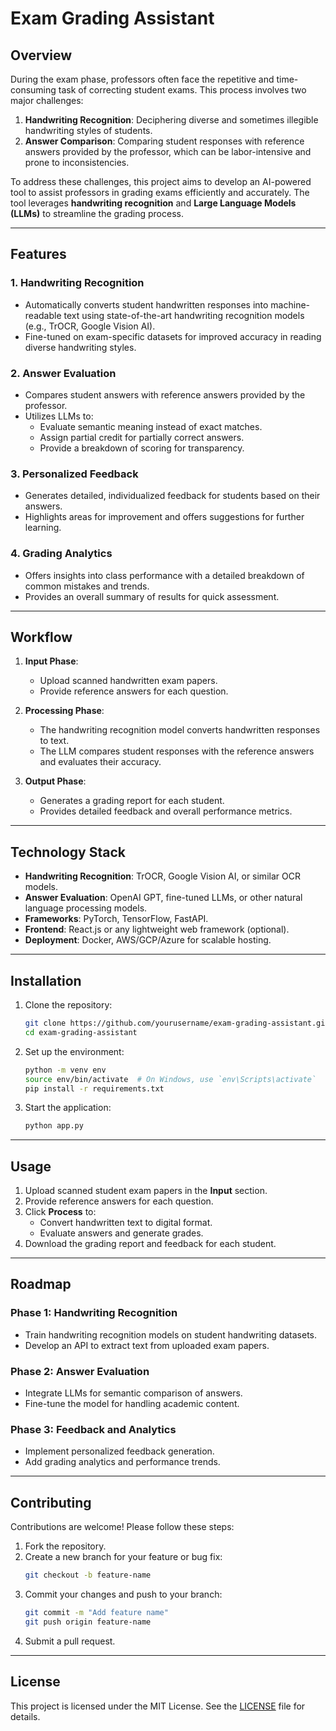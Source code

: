 # Exam Grading Assistant

## Overview

During the exam phase, professors often face the repetitive and time-consuming task of correcting student exams. This process involves two major challenges:

1. **Handwriting Recognition**: Deciphering diverse and sometimes illegible handwriting styles of students.
2. **Answer Comparison**: Comparing student responses with reference answers provided by the professor, which can be labor-intensive and prone to inconsistencies.

To address these challenges, this project aims to develop an AI-powered tool to assist professors in grading exams efficiently and accurately. The tool leverages **handwriting recognition** and **Large Language Models (LLMs)** to streamline the grading process.

---

## Features

### 1. Handwriting Recognition
- Automatically converts student handwritten responses into machine-readable text using state-of-the-art handwriting recognition models (e.g., TrOCR, Google Vision AI).
- Fine-tuned on exam-specific datasets for improved accuracy in reading diverse handwriting styles.

### 2. Answer Evaluation
- Compares student answers with reference answers provided by the professor.
- Utilizes LLMs to:
  - Evaluate semantic meaning instead of exact matches.
  - Assign partial credit for partially correct answers.
  - Provide a breakdown of scoring for transparency.

### 3. Personalized Feedback
- Generates detailed, individualized feedback for students based on their answers.
- Highlights areas for improvement and offers suggestions for further learning.

### 4. Grading Analytics
- Offers insights into class performance with a detailed breakdown of common mistakes and trends.
- Provides an overall summary of results for quick assessment.

---

## Workflow

1. **Input Phase**:
   - Upload scanned handwritten exam papers.
   - Provide reference answers for each question.

2. **Processing Phase**:
   - The handwriting recognition model converts handwritten responses to text.
   - The LLM compares student responses with the reference answers and evaluates their accuracy.

3. **Output Phase**:
   - Generates a grading report for each student.
   - Provides detailed feedback and overall performance metrics.

---

## Technology Stack

- **Handwriting Recognition**: TrOCR, Google Vision AI, or similar OCR models.
- **Answer Evaluation**: OpenAI GPT, fine-tuned LLMs, or other natural language processing models.
- **Frameworks**: PyTorch, TensorFlow, FastAPI.
- **Frontend**: React.js or any lightweight web framework (optional).
- **Deployment**: Docker, AWS/GCP/Azure for scalable hosting.

---

## Installation

1. Clone the repository:
   ```bash
   git clone https://github.com/yourusername/exam-grading-assistant.git
   cd exam-grading-assistant
   ```

2. Set up the environment:
   ```bash
   python -m venv env
   source env/bin/activate  # On Windows, use `env\Scripts\activate`
   pip install -r requirements.txt
   ```

3. Start the application:
   ```bash
   python app.py
   ```

---

## Usage

1. Upload scanned student exam papers in the **Input** section.
2. Provide reference answers for each question.
3. Click **Process** to:
   - Convert handwritten text to digital format.
   - Evaluate answers and generate grades.
4. Download the grading report and feedback for each student.

---

## Roadmap

### Phase 1: Handwriting Recognition
- Train handwriting recognition models on student handwriting datasets.
- Develop an API to extract text from uploaded exam papers.

### Phase 2: Answer Evaluation
- Integrate LLMs for semantic comparison of answers.
- Fine-tune the model for handling academic content.

### Phase 3: Feedback and Analytics
- Implement personalized feedback generation.
- Add grading analytics and performance trends.

---

## Contributing

Contributions are welcome! Please follow these steps:

1. Fork the repository.
2. Create a new branch for your feature or bug fix:
   ```bash
   git checkout -b feature-name
   ```
3. Commit your changes and push to your branch:
   ```bash
   git commit -m "Add feature name"
   git push origin feature-name
   ```
4. Submit a pull request.

---

## License

This project is licensed under the MIT License. See the [LICENSE](LICENSE) file for details.




